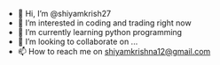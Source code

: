 - 👋 Hi, I’m @shiyamkrish27
- 👀 I’m interested in coding and trading right now
- 🌱 I’m currently learning python programming
- 💞️ I’m looking to collaborate on ...
- 📫 How to reach me on shiyamkrishna12@gmail.com

<!---
shiyamkrish27/shiyamkrish27 is a ✨ special ✨ repository because its `README.md` (this file) appears on your GitHub profile.
You can click the Preview link to take a look at your changes.
--->
